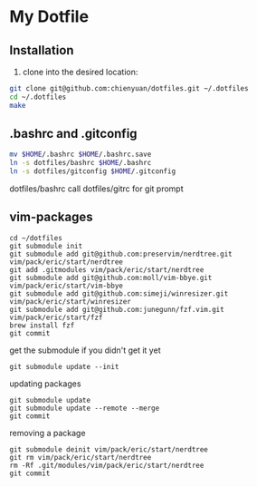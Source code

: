 
# My Dotfile

## Installation

1. clone into the desired location:

```bash
git clone git@github.com:chienyuan/dotfiles.git ~/.dotfiles
cd ~/.dotfiles
make
```

## .bashrc and .gitconfig

```bash
mv $HOME/.bashrc $HOME/.bashrc.save
ln -s dotfiles/bashrc $HOME/.bashrc
ln -s dotfiles/gitconfig $HOME/.gitconfig
```
dotfiles/bashrc call dotfiles/gitrc for git prompt

## vim-packages

```
cd ~/dotfiles
git submodule init
git submodule add git@github.com:preservim/nerdtree.git vim/pack/eric/start/nerdtree
git add .gitmodules vim/pack/eric/start/nerdtree
git submodule add git@github.com:moll/vim-bbye.git vim/pack/eric/start/vim-bbye
git submodule add git@github.com:simeji/winresizer.git vim/pack/eric/start/winresizer
git submodule add git@github.com:junegunn/fzf.vim.git  vim/pack/eric/start/fzf
brew install fzf
git commit
```

get the submodule if you didn't get it yet


```
git submodule update --init
```

updating packages

```
git submodule update 
git submodule update --remote --merge
git commit
```

removing a package

```
git submodule deinit vim/pack/eric/start/nerdtree
git rm vim/pack/eric/start/nerdtree
rm -Rf .git/modules/vim/pack/eric/start/nerdtree
git commit
```



